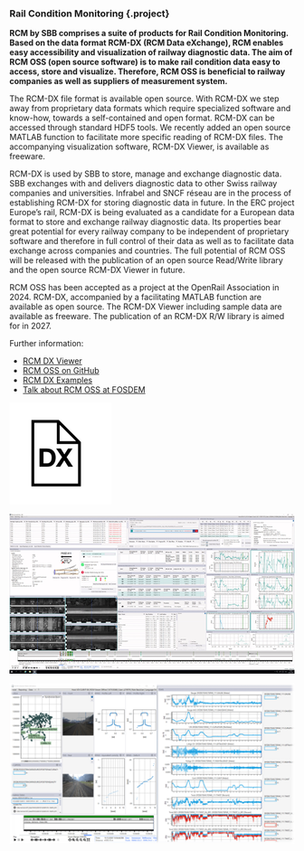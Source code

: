 ### Rail Condition Monitoring {.project}

**RCM by SBB comprises a suite of products for Rail Condition Monitoring. Based on the data format RCM-DX (RCM Data eXchange), RCM enables easy accessibility and visualization of railway diagnostic data. The aim of RCM OSS (open source software) is to make rail condition data easy to access, store and visualize. Therefore, RCM OSS is beneficial to railway companies as well as suppliers of measurement system.**

The RCM-DX file format is available open source. With RCM-DX we step away from proprietary data formats which require specialized software and know-how, towards a self-contained and open format. RCM-DX can be accessed through standard HDF5 tools. We recently added an open source MATLAB function to facilitate more specific reading of RCM-DX files. The accompanying visualization software, RCM-DX Viewer, is available as freeware.

RCM-DX is used by SBB to store, manage and exchange diagnostic data. SBB exchanges with and delivers diagnostic data to other Swiss railway companies and universities. Infrabel and SNCF réseau are in the process of establishing RCM-DX for storing diagnostic data in future.
In the ERC project Europe’s rail, RCM-DX is being evaluated as a candidate for a European data format to store and exchange railway diagnostic data. Its properties bear great potential for every railway company to be independent of proprietary software and therefore in full control of their data as well as to facilitate data exchange across companies and countries. The full potential of RCM OSS will be released with the publication of an open source Read/Write library and the open source RCM-DX Viewer in future.

RCM OSS has been accepted as a project at the OpenRail Association in 2024. RCM-DX, accompanied by a facilitating MATLAB function are available as open source. The RCM-DX Viewer including sample data are available as freeware. The publication of an RCM-DX R/W library is aimed for in 2027.

Further information:

* [RCM DX Viewer](https://bahninfrastruktur.sbb.ch/en/products-and-services/bahninformatiksysteme/anlagenmanagement/rail-condition-monitoring.html)
* [RCM OSS on GitHub](https://github.com/OpenRailAssociation/rcm-dx)
* [RCM DX Examples](https://github.com/OpenRailAssociation/rcm-dx-examples)
* [Talk about RCM OSS at FOSDEM](https://archive.fosdem.org/2023/schedule/event/rot_rcmdx/)

![RCM DX Logo](images/rcm-dx-logo.png)

![RCM DX Viewer 1](images/RCM_Viewer_View.png)

![RCM DX Viewer 2](images/rcm_viewer.png)
